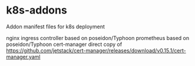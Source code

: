 # k8s-addons
Addon manifest files for k8s deployment

nginx ingress controller based on poseidon/Typhoon
prometheus based on poseidon/Typhoon
cert-manager direct copy of https://github.com/jetstack/cert-manager/releases/download/v0.15.1/cert-manager.yaml
